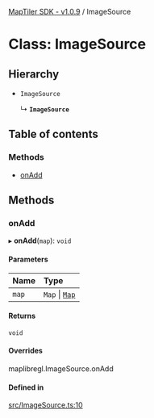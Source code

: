 [MapTiler SDK - v1.0.9](../README.md) / ImageSource

# Class: ImageSource

## Hierarchy

- `ImageSource`

  ↳ **`ImageSource`**

## Table of contents

### Methods

- [onAdd](ImageSource.md#onadd)

## Methods

### onAdd

▸ **onAdd**(`map`): `void`

#### Parameters

| Name | Type |
| :------ | :------ |
| `map` | `Map` \| [`Map`](Map.md) |

#### Returns

`void`

#### Overrides

maplibregl.ImageSource.onAdd

#### Defined in

[src/ImageSource.ts:10](https://github.com/maptiler/maptiler-sdk-js/blob/e427428/src/ImageSource.ts#L10)
